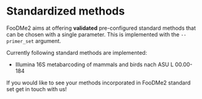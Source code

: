 # Standardized methods

FooDMe2 aims at offering **validated** pre-configured standard methods that can be chosen with a single parameter.
This is implemented with the `--primer_set` argument.

Currently following standard methods are implemented:

* Illumina 16S metabarcoding of mammals and birds nach ASU L 00.00-184

If you would like to see your methods incorporated in FooDMe2 standard set get in touch with us!
